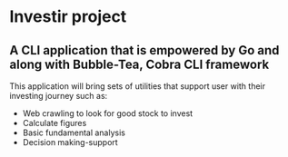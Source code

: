 # Investir project
 
## A CLI application that is empowered by Go and along with Bubble-Tea, Cobra CLI framework

This application will bring sets of utilities that support user with their investing journey such as:

* Web crawling to look for good stock to invest
* Calculate figures
* Basic fundamental analysis 
* Decision making-support

